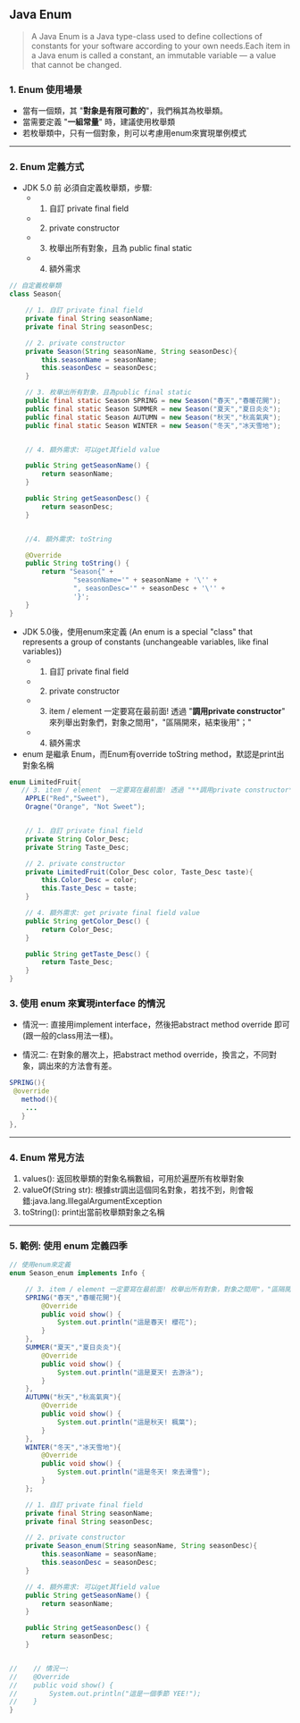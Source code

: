 
## Java Enum
> A Java Enum is a Java type-class used to define collections of constants for your software according to your own needs.Each item in a Java enum is called a constant, an immutable variable — a value that cannot be changed.

### 1. Enum 使用場景
* 當有一個類，其 "**對象是有限可數的**"，我們稱其為枚舉類。
* 當需要定義 "**一組常量**" 時，建議使用枚舉類
* 若枚舉類中，只有一個對象，則可以考慮用enum來實現單例模式

---

### 2. Enum 定義方式
* JDK 5.0 前 必須自定義枚舉類，步驟:
     - 1. 自訂 private final field
     - 2. private constructor
     - 3. 枚舉出所有對象，且為 public final static
     - 4. 額外需求
```java
// 自定義枚舉類
class Season{

    // 1. 自訂 private final field
    private final String seasonName;
    private final String seasonDesc;

    // 2. private constructor
    private Season(String seasonName, String seasonDesc){
        this.seasonName = seasonName;
        this.seasonDesc = seasonDesc;
    }

    // 3. 枚舉出所有對象，且為public final static
    public final static Season SPRING = new Season("春天","春暖花開");
    public final static Season SUMMER = new Season("夏天","夏日炎炎");
    public final static Season AUTUMN = new Season("秋天","秋高氣爽");
    public final static Season WINTER = new Season("冬天","冰天雪地");


    // 4. 額外需求: 可以get其field value

    public String getSeasonName() {
        return seasonName;
    }

    public String getSeasonDesc() {
        return seasonDesc;
    }


    //4. 額外需求: toString

    @Override
    public String toString() {
        return "Season{" +
                "seasonName='" + seasonName + '\'' +
                ", seasonDesc='" + seasonDesc + '\'' +
                '}';
    }
}

```
* JDK 5.0後，使用enum來定義 (An enum is a special "class" that represents a group of constants (unchangeable variables, like final variables))
    - 1. 自訂 private final field
    - 2. private constructor
    - 3. item / element  一定要寫在最前面! 透過 "**調用private constructor**" 來列舉出對象們，對象之間用"，"區隔開來，結束後用"；"
    - 4. 額外需求
*  enum  是繼承 Enum，而Enum有override toString method，默認是print出對象名稱

```java
enum LimitedFruit{
   // 3. item / element  一定要寫在最前面! 透過 "**調用private constructor**" 來列舉出對象們，對象之間用"，"區隔開來，結束後用"；"
    APPLE("Red","Sweet"), 
    Oragne("Orange", "Not Sweet");


    // 1. 自訂 private final field
    private String Color_Desc;
    private String Taste_Desc;

    // 2. private constructor
    private LimitedFruit(Color_Desc color, Taste_Desc taste){
        this.Color_Desc = color;
        this.Taste_Desc = taste;
    }

    // 4. 額外需求: get private final field value
    public String getColor_Desc() {
        return Color_Desc;
    }

    public String getTaste_Desc() {
        return Taste_Desc;
    }
}
```


### 3. 使用 enum 來實現interface 的情況
* 情況一: 直接用implement interface，然後把abstract method override 即可 (跟一般的class用法一樣)。

* 情況二: 在對象的層次上，把abstract method override，換言之，不同對象，調出來的方法會有差。
``` java
SPRING(){
 @override
   method(){
    ...
   }
},
```

---


### 4. Enum 常見方法
1. values(): 返回枚舉類的對象名稱數組，可用於遍歷所有枚舉對象
2. valueOf(String str): 根據str調出這個同名對象，若找不到，則會報錯:java.lang.IllegalArgumentException
3. toString(): print出當前枚舉類對象之名稱

---

### 5. 範例: 使用 enum 定義四季

```java
// 使用enum來定義
enum Season_enum implements Info {

    // 3. item / element 一定要寫在最前面! 枚舉出所有對象，對象之間用"，"區隔開來，結束後用"；"，可以想成是直接 "調用構造器"。
    SPRING("春天","春暖花開"){
        @Override
        public void show() {
            System.out.println("這是春天! 櫻花");
        }
    },
    SUMMER("夏天","夏日炎炎"){
        @Override
        public void show() {
            System.out.println("這是夏天! 去游泳");
        }
    },
    AUTUMN("秋天","秋高氣爽"){
        @Override
        public void show() {
            System.out.println("這是秋天! 楓葉");
        }
    },
    WINTER("冬天","冰天雪地"){
        @Override
        public void show() {
            System.out.println("這是冬天! 來去滑雪");
        }
    };

    // 1. 自訂 private final field
    private final String seasonName;
    private final String seasonDesc;

    // 2. private constructor
    private Season_enum(String seasonName, String seasonDesc){
        this.seasonName = seasonName;
        this.seasonDesc = seasonDesc;
    }

    // 4. 額外需求: 可以get其field value
    public String getSeasonName() {
        return seasonName;
    }

    public String getSeasonDesc() {
        return seasonDesc;
    }


//    // 情況一:
//    @Override
//    public void show() {
//        System.out.println("這是一個季節 YEE!");
//    }
}

```
